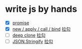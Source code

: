 # write js by hands
- [x] [promise](/promise/)
- [x] [new / apply / call / bind](/new/) [拉勾](https://kaiwu.lagou.com/course/courseInfo.htm?courseId=601#/detail/pc?id=6177)
- [ ] [deep clone](/deepClone/) [拉勾](https://kaiwu.lagou.com/course/courseInfo.htm?courseId=601#/detail/pc?id=6175)
- [ ] [JSON.Stringify]() [拉勾](https://kaiwu.lagou.com/course/courseInfo.htm?courseId=601#/detail/pc?id=6179)
